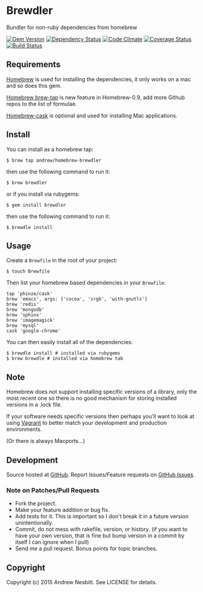 # Brewdler

Bundler for non-ruby dependencies from homebrew

[![Gem Version](https://badge.fury.io/rb/brewdler.png)](http://badge.fury.io/rb/brewdler)
[![Dependency Status](https://gemnasium.com/andrew/brewdler.png)](https://gemnasium.com/andrew/brewdler)
[![Code Climate](https://codeclimate.com/github/andrew/brewdler.png)](https://codeclimate.com/github/andrew/brewdler)
[![Coverage Status](https://coveralls.io/repos/andrew/brewdler/badge.png)](https://coveralls.io/r/andrew/brewdler)
[![Build Status](https://travis-ci.org/andrew/brewdler.png)](https://travis-ci.org/andrew/brewdler)

## Requirements

[Homebrew](http://github.com/Homebrew/homebrew) is used for installing the dependencies, it only works on a mac and so does this gem.

[Homebrew brew-tap](https://github.com/Homebrew/homebrew/wiki/brew-tap) is new feature in Homebrew-0.9, add more Github repos to the list of formulae.

[Homebrew-cask](http://github.com/caskroom/homebrew-cask) is optional and used for installing Mac applications.

## Install

You can install as a homebrew tap:

    $ brew tap andrew/homebrew-brewdler

then use the following command to run it:

    $ brew brewdler

or if you install via rubygems:

    $ gem install brewdler

then use the following command to run it:

    $ brewdle install

## Usage

Create a `Brewfile` in the root of your project:

    $ touch Brewfile

Then list your homebrew based dependencies in your `Brewfile`:

    tap 'phinze/cask'
    brew 'emacs', args: ['cocoa', 'srgb', 'with-gnutls']
    brew 'redis'
    brew 'mongodb'
    brew 'sphinx'
    brew 'imagemagick'
    brew 'mysql'
    cask 'google-chrome'

You can then easily install all of the dependencies:

    $ brewdle install # installed via rubygems
    $ brew brewdle # installed via homebrew tab

## Note

Homebrew does not support installing specific versions of a library, only the most recent one so there is no good mechanism for storing installed versions in a .lock file.

If your software needs specific versions then perhaps you'll want to look at using [Vagrant](http://vagrantup.com/) to better match your development and production environments.

(Or there is always Macports...)

## Development

Source hosted at [GitHub](http://github.com/andrew/brewdler).
Report Issues/Feature requests on [GitHub Issues](http://github.com/andrew/brewdler/issues).

### Note on Patches/Pull Requests

 * Fork the project.
 * Make your feature addition or bug fix.
 * Add tests for it. This is important so I don't break it in a
   future version unintentionally.
 * Commit, do not mess with rakefile, version, or history.
   (if you want to have your own version, that is fine but bump version in a commit by itself I can ignore when I pull)
 * Send me a pull request. Bonus points for topic branches.

## Copyright

Copyright (c) 2015 Andrew Nesbitt. See LICENSE for details.
